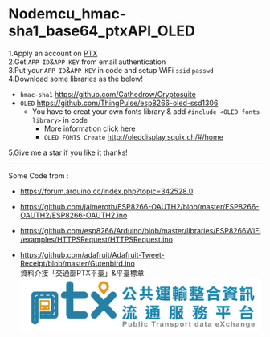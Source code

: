 # Nodemcu_hmac-sha1_base64_ptxAPI_OLED
1.Apply an account on [PTX](https://ptx.transportdata.tw/PTX/)  
2.Get `APP ID`&`APP KEY` from email authentication  
3.Put your `APP ID`&`APP KEY` in code and setup WiFi `ssid` `passwd`  
4.Download some libraries as the below!
  * `hmac-sha1` https://github.com/Cathedrow/Cryptosuite  
  * `OLED` https://github.com/ThingPulse/esp8266-oled-ssd1306
    * You have to creat your own fonts library & add `#include <OLED fonts library>` in code
       * More information click [here](https://github.com/ThingPulse/esp8266-oled-ssd1306)
       * `OLED FONTS Create` http://oleddisplay.squix.ch/#/home

5.Give me a star if you like it thanks!  
***
Some Code from :  
* https://forum.arduino.cc/index.php?topic=342528.0  
- https://github.com/jalmeroth/ESP8266-OAUTH2/blob/master/ESP8266-OAUTH2/ESP8266-OAUTH2.ino  
* https://github.com/esp8266/Arduino/blob/master/libraries/ESP8266WiFi/examples/HTTPSRequest/HTTPSRequest.ino 
- https://github.com/adafruit/Adafruit-Tweet-Receipt/blob/master/Gutenbird.ino   
資料介接「交通部PTX平臺」&平臺標章![PTX LOGO](https://github.com/kenwang92/Nodemcu_hmac-sha1_base64_ptxAPI/blob/master/PTX_LOGO.png)
